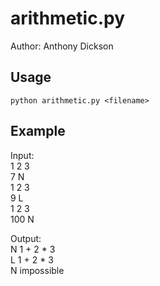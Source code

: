 # arithmetic.py

Author: Anthony Dickson

## Usage

```shell
python arithmetic.py <filename>
```

## Example

Input:  
1 2 3  
7 N  
1 2 3  
9 L  
1 2 3  
100 N

Output:  
N 1 + 2 * 3  
L 1 + 2 * 3  
N impossible